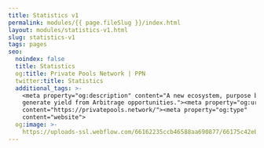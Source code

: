 ```yaml
---
title: Statistics v1
permalink: modules/{{ page.fileSlug }}/index.html
layout: modules/statistics-v1.html
slug: statistics-v1
tags: pages
seo:
  noindex: false
  title: Statistics
  og:title: Private Pools Network | PPN
  twitter:title: Statistics
  additional_tags: >-
    <meta property="og:description" content="A new ecosystem, purpose built to
    generate yield from Arbitrage opportunities."><meta property="og:url"
    content="https://privatepools.network/"><meta property="og:type"
    content="website">
  og:image: >-
    https://uploads-ssl.webflow.com/66162235ccb46588aa690877/66175c42ebc0ce580e5b9283_opengraph.jpg
---
```



